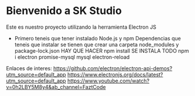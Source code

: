 # Bienvenido a SK Studio

Este es nuestro proyecto utilizando la herramienta Electron JS

- Primero teneis que tener instalado Node.js y npm
  Dependencias que teneis que instalar se tienen que crear una carpeta node_modules y package-lock.json
  HAY QUE HACER npm install SE INSTALA TODO
  npm i electron promise-mysql mysql electron-reload

Enlaces de interes:
https://github.com/electron/electron-api-demos?utm_source=default_app
https://www.electronjs.org/docs/latest?utm_source=default_app
https://www.youtube.com/watch?v=0h2LBY5M8y4&ab_channel=FaztCode
